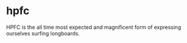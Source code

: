 # hpfc
HPFC is the all time most expected and magnificent form of expressing ourselves surfing longboards.
